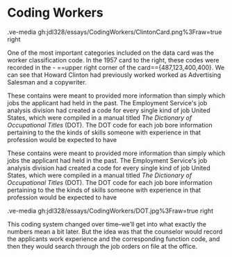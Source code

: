 # Coding Workers

.ve-media gh:jdl328/essays/CodingWorkers/ClintonCard.png%3Fraw=true right

One of the most important categories included on the data card was the worker classification code. In the 1957 card to the right, these codes were recorded in the - ==upper right corner of the card=={487,123,400,400}. We can see that Howard Clinton had previously worked worked as Advertising Salesman and a copywriter.

These contains were meant to provided more information than simply which jobs the applicant had held in the past. The Employment Service's job analysis division had created a code for every single kind of job United States, which were compiled in a manual titled *The Dictionary of Occupational Titles* (DOT). The DOT code for each job bore information pertaining to the  the kinds of skills someone with experience in that profession would be expected to have

These contains were meant to provided more information than simply which jobs the applicant had held in the past. The Employment Service's job analysis division had created a code for every single kind of job United States, which were compiled in a manual titled *The Dictionary of Occupational Titles* (DOT). The DOT code for each job bore information pertaining to the  the kinds of skills someone with experience in that profession would be expected to have


.ve-media gh:jdl328/essays/CodingWorkers/DOT.jpg%3Fraw=true right

This coding system changed over time–we’ll get into what exactly the numbers mean a bit later.
But the idea was that the counselor would record the applicants work experience and the corresponding function code, and then they would search through the job orders on file at the office.




